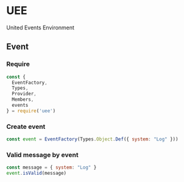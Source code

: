 # UEE
United Events Environment


## Event

### Require
```js
const {
  EventFactory,
  Types,
  Provider,
  Members,
  events 
} = require('uee')
```

### Create event
```js
const event = EventFactory(Types.Object.Def({ system: "Log" }))
```

### Valid message by event
```js
const message = { system: "Log" }
event.isValid(message)
```